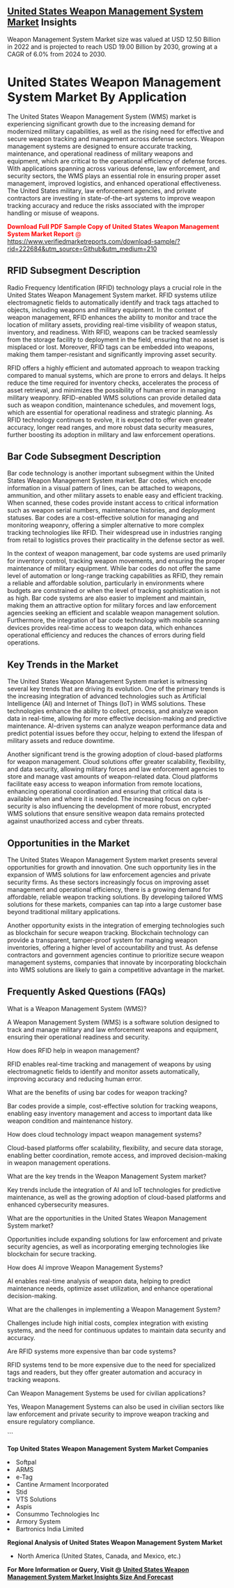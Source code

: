 <h2><a href="https://www.verifiedmarketreports.com/download-sample/?rid=222684&amp;utm_source=Github&amp;utm_medium=210" target="_blank">United States Weapon Management System Market</a> Insights</h2><p>Weapon Management System Market size was valued at USD 12.50 Billion in 2022 and is projected to reach USD 19.00 Billion by 2030, growing at a CAGR of 6.0% from 2024 to 2030.</p><p><h1>United States Weapon Management System Market By Application</h1><p>The United States Weapon Management System (WMS) market is experiencing significant growth due to the increasing demand for modernized military capabilities, as well as the rising need for effective and secure weapon tracking and management across defense sectors. Weapon management systems are designed to ensure accurate tracking, maintenance, and operational readiness of military weapons and equipment, which are critical to the operational efficiency of defense forces. With applications spanning across various defense, law enforcement, and security sectors, the WMS plays an essential role in ensuring proper asset management, improved logistics, and enhanced operational effectiveness. The United States military, law enforcement agencies, and private contractors are investing in state-of-the-art systems to improve weapon tracking accuracy and reduce the risks associated with the improper handling or misuse of weapons.<p><span class=""><span style="color: #ff0000;"><strong>Download Full PDF Sample Copy of United States Weapon Management System Market Report</strong> @ </span><a href="https://www.verifiedmarketreports.com/download-sample/?rid=222684&amp;utm_source=Github&amp;utm_medium=210" target="_blank">https://www.verifiedmarketreports.com/download-sample/?rid=222684&amp;utm_source=Github&amp;utm_medium=210</a></span></p></p><h2>RFID Subsegment Description</h2><p>Radio Frequency Identification (RFID) technology plays a crucial role in the United States Weapon Management System market. RFID systems utilize electromagnetic fields to automatically identify and track tags attached to objects, including weapons and military equipment. In the context of weapon management, RFID enhances the ability to monitor and trace the location of military assets, providing real-time visibility of weapon status, inventory, and readiness. With RFID, weapons can be tracked seamlessly from the storage facility to deployment in the field, ensuring that no asset is misplaced or lost. Moreover, RFID tags can be embedded into weapons, making them tamper-resistant and significantly improving asset security.</p><p>RFID offers a highly efficient and automated approach to weapon tracking compared to manual systems, which are prone to errors and delays. It helps reduce the time required for inventory checks, accelerates the process of asset retrieval, and minimizes the possibility of human error in managing military weaponry. RFID-enabled WMS solutions can provide detailed data such as weapon condition, maintenance schedules, and movement logs, which are essential for operational readiness and strategic planning. As RFID technology continues to evolve, it is expected to offer even greater accuracy, longer read ranges, and more robust data security measures, further boosting its adoption in military and law enforcement operations.</p><h2>Bar Code Subsegment Description</h2><p>Bar code technology is another important subsegment within the United States Weapon Management System market. Bar codes, which encode information in a visual pattern of lines, can be attached to weapons, ammunition, and other military assets to enable easy and efficient tracking. When scanned, these codes provide instant access to critical information such as weapon serial numbers, maintenance histories, and deployment statuses. Bar codes are a cost-effective solution for managing and monitoring weaponry, offering a simpler alternative to more complex tracking technologies like RFID. Their widespread use in industries ranging from retail to logistics proves their practicality in the defense sector as well.</p><p>In the context of weapon management, bar code systems are used primarily for inventory control, tracking weapon movements, and ensuring the proper maintenance of military equipment. While bar codes do not offer the same level of automation or long-range tracking capabilities as RFID, they remain a reliable and affordable solution, particularly in environments where budgets are constrained or when the level of tracking sophistication is not as high. Bar code systems are also easier to implement and maintain, making them an attractive option for military forces and law enforcement agencies seeking an efficient and scalable weapon management solution. Furthermore, the integration of bar code technology with mobile scanning devices provides real-time access to weapon data, which enhances operational efficiency and reduces the chances of errors during field operations.</p><h2>Key Trends in the Market</h2><p>The United States Weapon Management System market is witnessing several key trends that are driving its evolution. One of the primary trends is the increasing integration of advanced technologies such as Artificial Intelligence (AI) and Internet of Things (IoT) in WMS solutions. These technologies enhance the ability to collect, process, and analyze weapon data in real-time, allowing for more effective decision-making and predictive maintenance. AI-driven systems can analyze weapon performance data and predict potential issues before they occur, helping to extend the lifespan of military assets and reduce downtime.</p><p>Another significant trend is the growing adoption of cloud-based platforms for weapon management. Cloud solutions offer greater scalability, flexibility, and data security, allowing military forces and law enforcement agencies to store and manage vast amounts of weapon-related data. Cloud platforms facilitate easy access to weapon information from remote locations, enhancing operational coordination and ensuring that critical data is available when and where it is needed. The increasing focus on cyber-security is also influencing the development of more robust, encrypted WMS solutions that ensure sensitive weapon data remains protected against unauthorized access and cyber threats.</p><h2>Opportunities in the Market</h2><p>The United States Weapon Management System market presents several opportunities for growth and innovation. One such opportunity lies in the expansion of WMS solutions for law enforcement agencies and private security firms. As these sectors increasingly focus on improving asset management and operational efficiency, there is a growing demand for affordable, reliable weapon tracking solutions. By developing tailored WMS solutions for these markets, companies can tap into a large customer base beyond traditional military applications.</p><p>Another opportunity exists in the integration of emerging technologies such as blockchain for secure weapon tracking. Blockchain technology can provide a transparent, tamper-proof system for managing weapon inventories, offering a higher level of accountability and trust. As defense contractors and government agencies continue to prioritize secure weapon management systems, companies that innovate by incorporating blockchain into WMS solutions are likely to gain a competitive advantage in the market.</p><h2>Frequently Asked Questions (FAQs)</h2><p>What is a Weapon Management System (WMS)?</p><p>A Weapon Management System (WMS) is a software solution designed to track and manage military and law enforcement weapons and equipment, ensuring their operational readiness and security.</p><p>How does RFID help in weapon management?</p><p>RFID enables real-time tracking and management of weapons by using electromagnetic fields to identify and monitor assets automatically, improving accuracy and reducing human error.</p><p>What are the benefits of using bar codes for weapon tracking?</p><p>Bar codes provide a simple, cost-effective solution for tracking weapons, enabling easy inventory management and access to important data like weapon condition and maintenance history.</p><p>How does cloud technology impact weapon management systems?</p><p>Cloud-based platforms offer scalability, flexibility, and secure data storage, enabling better coordination, remote access, and improved decision-making in weapon management operations.</p><p>What are the key trends in the Weapon Management System market?</p><p>Key trends include the integration of AI and IoT technologies for predictive maintenance, as well as the growing adoption of cloud-based platforms and enhanced cybersecurity measures.</p><p>What are the opportunities in the United States Weapon Management System market?</p><p>Opportunities include expanding solutions for law enforcement and private security agencies, as well as incorporating emerging technologies like blockchain for secure tracking.</p><p>How does AI improve Weapon Management Systems?</p><p>AI enables real-time analysis of weapon data, helping to predict maintenance needs, optimize asset utilization, and enhance operational decision-making.</p><p>What are the challenges in implementing a Weapon Management System?</p><p>Challenges include high initial costs, complex integration with existing systems, and the need for continuous updates to maintain data security and accuracy.</p><p>Are RFID systems more expensive than bar code systems?</p><p>RFID systems tend to be more expensive due to the need for specialized tags and readers, but they offer greater automation and accuracy in tracking weapons.</p><p>Can Weapon Management Systems be used for civilian applications?</p><p>Yes, Weapon Management Systems can also be used in civilian sectors like law enforcement and private security to improve weapon tracking and ensure regulatory compliance.</p>```</p><p><strong>Top United States Weapon Management System Market Companies</strong></p><div data-test-id=""><p><li>Softpal</li><li> ARMS</li><li> e-Tag</li><li> Cantine Armament Incorporated</li><li> Stid</li><li> VTS Solutions</li><li> Aspis</li><li> Consummo Technologies Inc</li><li> Armory System</li><li> Bartronics India Limited</li></p><div><strong>Regional Analysis of&nbsp;United States Weapon Management System Market</strong></div><ul><li dir="ltr"><p dir="ltr">North America&nbsp;(United States, Canada, and Mexico, etc.)</p></li></ul><p><strong>For More Information or Query, Visit @&nbsp;</strong><strong><a href="https://www.verifiedmarketreports.com/product/weapon-management-system-market/?utm_source=Github&amp;utm_medium=210" target="_blank">United States Weapon Management System Market Insights Size And Forecast</a></strong></p></div>
